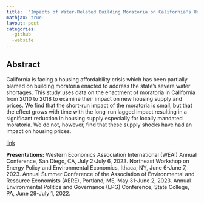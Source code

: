 ```yaml
---
title:  "Impacts of Water-Related Building Moratoria on California's Housing Crisis"
mathjax: true
layout: post
categories: 
  -github
  -website
---
```


## Abstract
California is facing a housing affordability crisis which has been partially blamed on building moratoria enacted to address the state’s severe water shortages. This study uses data on the enactment of moratoria in California from 2010 to 2018 to examine their impact on new housing supply and prices. We find that the short-run impact of the moratoria is small, but that the effect grows with time with the long-run lagged impact resulting in a significant reduction in housing supply especially for locally mandated moratoria. We do not, however, find that these supply shocks have had an impact on housing prices.

[link](https://papers.ssrn.com/sol3/papers.cfm?abstract_id=4638948)

**Presentations:**
Western Economics Association International (WEAI) Annual Conference, San Diego, CA, July 2-July 6, 2023.
Northeast Workshop on Energy Policy and Environmental Economics, Ithaca, NY, June 6-June 7, 2023.
Annual Summer Conference of the Association of Environmental and Resource Economists (AERE), Portland, ME, May 31-June 2, 2023.
Annual Environmental Politics and Governance (EPG) Conference, State College, PA, June 28-July 1, 2022.
